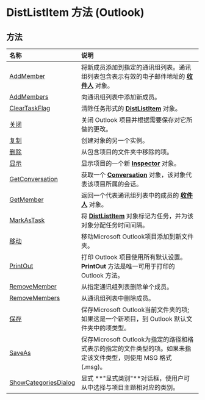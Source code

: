 
# DistListItem 方法 (Outlook)

## 方法



|**名称**|**说明**|
|:-----|:-----|
|[AddMember](4c9b1310-1bbe-a5a1-9088-85efd18a7bf5.md)|将新成员添加到指定的通讯组列表。通讯组列表包含表示有效的电子邮件地址的 **[收件人](8cee4d79-ec55-52a4-710b-6456944ca86d.md)** 对象。|
|[AddMembers](42e3e9f2-0c73-f612-049a-aa477add03fa.md)|向通讯组列表中添加新成员。|
|[ClearTaskFlag](198ff98f-2ea8-e235-42c3-b8722d49c34d.md)|清除任务形式的  **[DistListItem](027c3986-abff-d9b1-ecc2-26d60805e952.md)** 对象。|
|[关闭](6e56d716-ec8b-4a4c-1b1a-061f659f5c08.md)|关闭 Outlook 项目并根据需要保存对它所做的更改。|
|[复制](c6d41be4-9c8f-a25e-9379-ef24876b6e9d.md)|创建对象的另一个实例。|
|[删除](f266321f-0259-c9c5-81bd-38c745feb859.md)|从包含项目的文件夹中移除的项。|
|[显示](76a708ac-abfe-2a1c-85b3-624eb3b0514a.md)|显示项目的一个新  **[Inspector](d7384756-669c-0549-1032-c3b864187994.md)** 对象。|
|[GetConversation](6f35b1f9-ae5c-411b-58c4-b06a74e29021.md)|获取一个  **[Conversation](2705d38a-ebc0-e5a7-208b-ffe1f5446b1b.md)** 对象，该对象代表该项目所属的会话。|
|[GetMember](97196e1f-02a5-c1ac-be93-841702abaf52.md)|返回一个代表通讯组列表中的成员的 **[收件人](8cee4d79-ec55-52a4-710b-6456944ca86d.md)** 对象。|
|[MarkAsTask](a8f5a666-95d6-9a97-14bb-ca0b6481e7a8.md)|将  **[DistListItem](027c3986-abff-d9b1-ecc2-26d60805e952.md)** 对象标记为任务，并为该对象分配任务时间间隔。|
|[移动](663c308f-3682-cbe9-ba31-f13fcf97fc85.md)|移动Microsoft Outlook项目添加到新文件夹。|
|[PrintOut](4e5ed0a5-a5b4-82c7-640d-c6286b6a8ed1.md)|打印 Outlook 项目使用所有默认设置。 **PrintOut** 方法是唯一可用于打印的 Outlook 方法。|
|[RemoveMember](3c0984f9-69b9-42e1-a9c2-75c60c0d0e3a.md)|从指定通讯组列表删除单个成员。|
|[RemoveMembers](7212e075-9982-57c8-ac22-a62d3e5b3d2c.md)|从通讯组列表中删除成员。|
|[保存](36575c6f-fdf9-6343-f885-76b418b036a2.md)|保存Microsoft Outlook当前文件夹的项; 如果这是一个新项目，到 Outlook 默认文件夹中的项类型。|
|[SaveAs](6c551868-5142-81ec-c6cb-76fe54bf570c.md)|保存Microsoft Outlook为指定的路径和格式表示的指定的文件类型的项。如果未指定该文件类型，则使用 MSG 格式 (.msg)。|
|[ShowCategoriesDialog](47cb9ecd-6d2c-53d5-e083-09935d91a510.md)|显式 **"显式类别"**对话框，使用户可从中选择与项目主题相对应的类别。|
